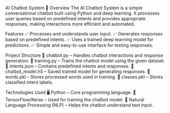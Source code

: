 AI Chatbot System 🤖
Overview
The AI Chatbot System is a simple conversational chatbot built using Python and deep learning. It processes user queries based on predefined intents and provides appropriate responses, making interactions more efficient and automated.

Features
✅ Processes and understands user input.
✅ Generates responses based on predefined intents.
✅ Uses a trained deep learning model for predictions.
✅ Simple and easy-to-use interface for testing responses.

Project Structure
📂 chatbot.py – Handles chatbot interactions and response generation.
📂 training.py – Trains the chatbot model using the given dataset.
📄 intents.json – Contains predefined intents and responses.
📄 chatbot_model.h5 – Saved trained model for generating responses.
📄 words.pkl – Stores processed words used in training.
📄 classes.pkl – Stores classified intent labels.

Technologies Used
🖥 Python – Core programming language.
🧠 TensorFlow/Keras – Used for training the chatbot model.
📄 Natural Language Processing (NLP) – Helps the chatbot understand text input.
